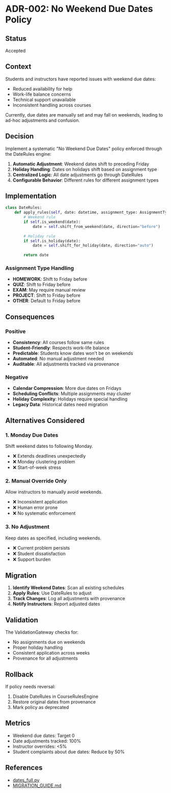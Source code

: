 # ADR-002: No Weekend Due Dates Policy

## Status
Accepted

## Context

Students and instructors have reported issues with weekend due dates:
- Reduced availability for help
- Work-life balance concerns
- Technical support unavailable
- Inconsistent handling across courses

Currently, due dates are manually set and may fall on weekends, leading to ad-hoc adjustments and confusion.

## Decision

Implement a systematic "No Weekend Due Dates" policy enforced through the DateRules engine:

1. **Automatic Adjustment**: Weekend dates shift to preceding Friday
2. **Holiday Handling**: Dates on holidays shift based on assignment type
3. **Centralized Logic**: All date adjustments go through DateRules
4. **Configurable Behavior**: Different rules for different assignment types

## Implementation

```python
class DateRules:
    def apply_rules(self, date: datetime, assignment_type: AssignmentType) -> datetime:
        # Weekend rule
        if self.is_weekend(date):
            date = self.shift_from_weekend(date, direction="before")
        
        # Holiday rule
        if self.is_holiday(date):
            date = self.shift_for_holiday(date, direction="auto")
        
        return date
```

### Assignment Type Handling

- **HOMEWORK**: Shift to Friday before
- **QUIZ**: Shift to Friday before
- **EXAM**: May require manual review
- **PROJECT**: Shift to Friday before
- **OTHER**: Default to Friday before

## Consequences

### Positive

- **Consistency**: All courses follow same rules
- **Student-Friendly**: Respects work-life balance
- **Predictable**: Students know dates won't be on weekends
- **Automated**: No manual adjustment needed
- **Auditable**: All adjustments tracked via provenance

### Negative

- **Calendar Compression**: More due dates on Fridays
- **Scheduling Conflicts**: Multiple assignments may cluster
- **Holiday Complexity**: Holidays require special handling
- **Legacy Data**: Historical dates need migration

## Alternatives Considered

### 1. Monday Due Dates
Shift weekend dates to following Monday.
- ❌ Extends deadlines unexpectedly
- ❌ Monday clustering problem
- ❌ Start-of-week stress

### 2. Manual Override Only
Allow instructors to manually avoid weekends.
- ❌ Inconsistent application
- ❌ Human error prone
- ❌ No systematic enforcement

### 3. No Adjustment
Keep dates as specified, including weekends.
- ❌ Current problem persists
- ❌ Student dissatisfaction
- ❌ Support burden

## Migration

1. **Identify Weekend Dates**: Scan all existing schedules
2. **Apply Rules**: Use DateRules to adjust
3. **Track Changes**: Log all adjustments with provenance
4. **Notify Instructors**: Report adjusted dates

## Validation

The ValidationGateway checks for:
- No assignments due on weekends
- Proper holiday handling
- Consistent application across weeks
- Provenance for all adjustments

## Rollback

If policy needs reversal:
1. Disable DateRules in CourseRulesEngine
2. Restore original dates from provenance
3. Mark policy as deprecated

## Metrics

- Weekend due dates: Target 0
- Date adjustments tracked: 100%
- Instructor overrides: <5%
- Student complaints about due dates: Reduce by 50%

## References

- [dates_full.py](../../scripts/rules/dates_full.py)
- [MIGRATION_GUIDE.md](../MIGRATION_GUIDE.md)